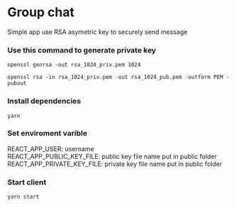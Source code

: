 # Group chat

Simple app use RSA asymetric key to securely send message

### Use this command to generate private key

```
openssl genrsa -out rsa_1024_priv.pem 1024

openssl rsa -in rsa_1024_priv.pem -out rsa_1024_pub.pem -outform PEM -pubout
```

### Install dependencies

```
yarn
```

### Set enviroment varible

REACT_APP_USER: username  
REACT_APP_PUBLIC_KEY_FILE: public key file name put in public folder  
REACT_APP_PRIVATE_KEY_FILE: private key file name put in public folder

### Start client

```
yarn start
```
